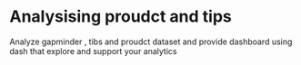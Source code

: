 # Analysising proudct and tips
Analyze gapminder , tibs and proudct dataset and provide dashboard using dash that explore and support your analytics
